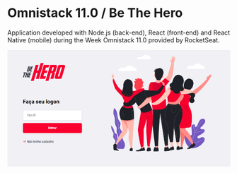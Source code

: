 # Omnistack 11.0 / Be The Hero

Application developed with Node.js (back-end), React (front-end) and React Native (mobile) during the Week Omnistack 11.0 provided by RocketSeat.

![logo](https://github.com/VitorHugoAntunes/OmniStack11/blob/master/images/imgsite.PNG "Logo")




